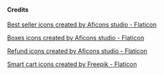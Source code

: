 
#### Credits
<a href="https://www.flaticon.com/free-icons/best-seller" title="best seller icons">Best seller icons created by Aficons studio - Flaticon</a>

<a href="https://www.flaticon.com/free-icons/boxes" title="boxes icons">Boxes icons created by Aficons studio - Flaticon</a>

<a href="https://www.flaticon.com/free-icons/refund" title="refund icons">Refund icons created by Aficons studio - Flaticon</a>

<a href="https://www.flaticon.com/free-icons/smart-cart" title="smart cart icons">Smart cart icons created by Freepik - Flaticon</a>

